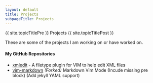 ```yaml
---
layout: default
title: Projects
subpageTitle: Projects
---
```

{{ site.topicTitlePre }} Projects {{ site.topicTitlePost }}

These are some of the projects I am working on or have worked on.

#### My GitHub Repositories

- [xmledit](http://github.com/sukima/xmledit) - A filetype plugin for VIM to
  help edit XML files
- [vim-markdown](http://github.com/sukima/vim-markdown) _(Forked)_ Markdown Vim
  Mode (Incude missing pre block) (Add jekyll YAML support)
